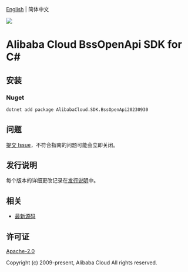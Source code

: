 [English](README.md) | 简体中文

![](https://aliyunsdk-pages.alicdn.com/icons/AlibabaCloud.svg)

# Alibaba Cloud BssOpenApi SDK for C#

## 安装

### Nuget

```bash
dotnet add package AlibabaCloud.SDK.BssOpenApi20230930
```

## 问题

[提交 Issue](https://github.com/aliyun/alibabacloud-csharp-sdk/issues/new)，不符合指南的问题可能会立即关闭。

## 发行说明

每个版本的详细更改记录在[发行说明](./ChangeLog.md)中。

## 相关

* [最新源码](https://github.com/aliyun/alibabacloud-csharp-sdk/)

## 许可证

[Apache-2.0](http://www.apache.org/licenses/LICENSE-2.0)

Copyright (c) 2009-present, Alibaba Cloud All rights reserved.
